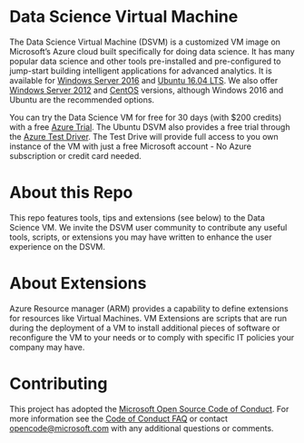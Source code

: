 # Data Science Virtual Machine

The Data Science Virtual Machine (DSVM) is a customized VM image on Microsoft’s Azure cloud built specifically for doing data science. It has many popular data science and other tools pre-installed and pre-configured to jump-start building intelligent applications for advanced analytics. It is available for [Windows Server 2016](http://aka.ms/dsvm/win2016) and [Ubuntu 16.04 LTS](http://aka.ms/dsvm/ubuntu). We also offer [Windows Server 2012](http://aka.ms/dsvm) and [CentOS](http://aka.ms/dsvm/centos) versions, although Windows 2016 and Ubuntu are the recommended options. 

You can try the Data Science VM for free for 30 days (with $200 credits) with a free [Azure Trial](http://azure.com/free). The Ubuntu DSVM also provides a free trial through the [Azure Test Driver](aka.ms/dsvm/testdrive). The Test Drive will provide full access to you own instance of the VM with just a free Microsoft account - No Azure subscription or credit card needed.

# About this Repo

This repo features tools, tips and extensions (see below) to the Data Science VM. We invite the DSVM user community to contribute any useful tools, scripts, or extensions you may have written to enhance the user experience on the DSVM. 

# About Extensions
Azure Resource manager (ARM) provides a capability to define extensions for resources like Virtual Machines. VM Extensions are scripts that are run during the deployment of a VM to install additional pieces of software or reconfigure the VM to your needs or to comply with specific IT policies your company may have. 


# Contributing

This project has adopted the [Microsoft Open Source Code of Conduct](https://opensource.microsoft.com/codeofconduct/). For more information see the [Code of Conduct FAQ](https://opensource.microsoft.com/codeofconduct/faq/) or contact [opencode@microsoft.com](mailto:opencode@microsoft.com) with any additional questions or comments.
